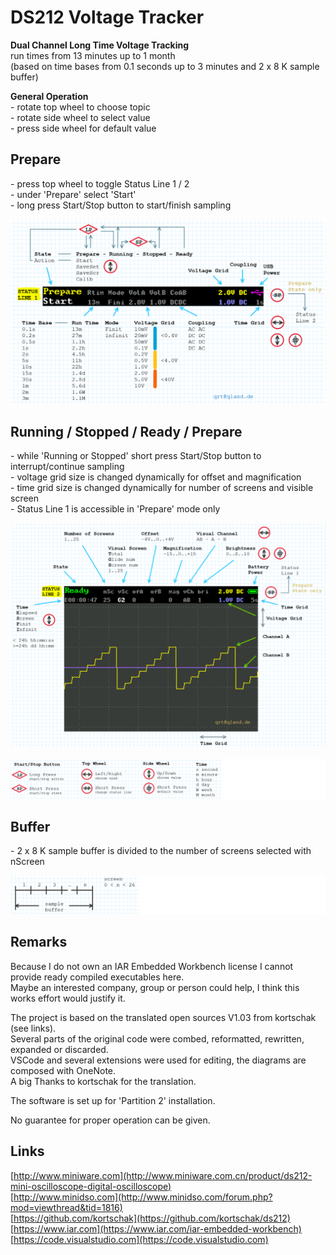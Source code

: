 # DS212 Voltage Tracker
**Dual Channel Long Time Voltage Tracking**  
run times from 13 minutes up to 1 month  
(based on time bases from 0.1 seconds up to 3 minutes and 2 x 8 K sample buffer)

**General Operation**  
\- rotate top wheel to choose topic  
\- rotate side wheel to select value  
\- press side wheel for default value

## Prepare
\- press top wheel to toggle Status Line 1 / 2  
\- under 'Prepare' select 'Start'  
\- long press Start/Stop button to start/finish sampling

![status 1](images/status1.png)

## Running / Stopped / Ready / Prepare
\- while 'Running or Stopped' short press Start/Stop button to interrupt/continue sampling  
\- voltage grid size is changed dynamically for offset and magnification  
\- time grid size is changed dynamically for number of screens and visible screen  
\- Status Line 1 is accessible in 'Prepare' mode only

![status 1](images/status2.png)

![status 1](images/legend.png)

## Buffer
\- 2 x 8 K sample buffer is divided to the number of screens selected with nScreen

![status 1](images/buffer.png)

## Remarks
Because I do not own an IAR Embedded Workbench license I cannot provide ready compiled executables here.  
Maybe an interested company, group or person could help, I think this works effort would justify it.

The project is based on the translated open sources V1.03 from kortschak (see links).  
Several parts of the original code were combed, reformatted, rewritten, expanded or discarded.  
VSCode and several extensions were used for editing, the diagrams are composed with OneNote.  
A big Thanks to kortschak for the translation.

The software is set up for 'Partition 2' installation.

No guarantee for proper operation can be given.

## Links
[http://www.miniware.com](http://www.miniware.com.cn/product/ds212-mini-oscilloscope-digital-oscilloscope)  
[http://www.minidso.com](http://www.minidso.com/forum.php?mod=viewthread&tid=1816)  
[https://github.com/kortschak](https://github.com/kortschak/ds212)  
[https://www.iar.com](https://www.iar.com/iar-embedded-workbench)  
[https://code.visualstudio.com](https://code.visualstudio.com)
